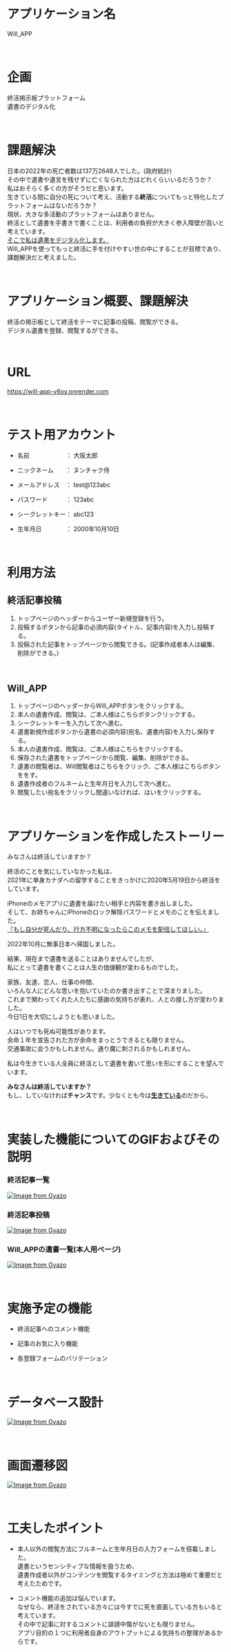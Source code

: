 # アプリケーション名
Will_APP

  <br>

# 企画
終活掲示板プラットフォーム  
遺書のデジタル化

  <br>

# 課題解決
日本の2022年の死亡者数は137万2648人でした。(政府統計)  
その中で遺書や遺言を残せずに亡くなられた方はどれくらいいるだろうか？  
私はおそらく多くの方がそうだと思います。  
生きている間に自分の死について考え、活動する**終活**についてもっと特化したプラットフォームはないだろうか？  
現状、大きな多活動のプラットフォームはありません。  
終活として遺書を手書きで書くことは、利用者の負担が大きく参入障壁が高いと考えています。  
<u>そこで私は遺書をデジタル化します。</u>  
Will_APPを使ってもっと終活に手を付けやすい世の中にすることが目標であり、課題解決だと考えました。

  <br>

# アプリケーション概要、課題解決
終活の掲示板として終活をテーマに記事の投稿、閲覧ができる。  
デジタル遺書を登録、閲覧するができる。

  <br>

# URL
https://will-app-v6oy.onrender.com

  <br>

# テスト用アカウント
- 名前　　　　　　： 大阪太郎  
- ニックネーム　　： ヌンチャク侍  
- メールアドレス　： test@123abc  
- パスワード　　　： 123abc  
- シークレットキー： abc123  
- 生年月日　　　　： 2000年10月10日  


  <br>

# 利用方法
## 終活記事投稿
1. トップページのヘッダーからユーザー新規登録を行う。  
2. 投稿するボタンから記事の必須内容(タイトル、記事内容)を入力し投稿する。  
3. 投稿された記事をトップページから閲覧できる。(記事作成者本人は編集、削除ができる。)  
  <br>

## Will_APP
1. トップページのヘッダーからWill_APPボタンをクリックする。  
2. 本人の遺書作成、閲覧は、ご本人様はこちらボタンクリックする。  
3. シークレットキーを入力して次へ進む。  
4. 遺書新規作成ボタンから遺書の必須内容(宛名、遺書内容)を入力し保存する。   
5. 本人の遺書作成、閲覧は、ご本人様はこちらをクリックする。  
6. 保存された遺書をトップページから閲覧、編集、削除ができる。  
7. 遺書の閲覧者は、Will閲覧者はこちらをクリック、ご本人様はこちらボタンををす。  
8. 遺書作成者のフルネームと生年月日を入力して次へ進む。  
9. 閲覧したい宛名をクリックし間違いなければ、はいをクリックする。  
  <br>

# アプリケーションを作成したストーリー
みなさんは終活していますか？  

終活のことを気にしていなかった私は、  
2021年に単身カナダへの留学することをきっかけに2020年5月19日から終活をしています。  

iPhoneのメモアプリに遺書を届けたい相手と内容を書き出しました。  
そして、お姉ちゃんにiPhoneのロック解除パスワードとメモのことを伝えました。  
<u>『もし自分が死んだり、行方不明になったらこのメモを配信してほしい。』</u>  
  
2022年10月に無事日本へ帰国しました。  

結果、現在まで遺書を送ることはありませんでしたが、  
私にとって遺書を書くことは人生の価値観が変わるものでした。  

家族、友達、恋人、仕事の仲間、  
いろんな人にどんな思いを抱いていたのか書き出すことで深まりました。  
これまで関わってくれた人たちに感謝の気持ちが表れ、人との接し方が変わりました。  
今日1日を大切にしようとも思いました。  

人はいつでも死ぬ可能性があります。  
余命１年を宣告された方が余命をまっとうできるとも限りません。  
交通事故に会うかもしれません。通り魔に刺されるかもしれません。  

私は今生きている人全員に終活として遺書を書いて思いを形にすることを望んでいます。

**みなさんは終活していますか？**  
もし、していなければ**チャンス**です。少なくとも今は<u>**生きている**</u>のだから。


  <br>

<!-- # 洗い出した要件
あああ

  <br> -->
  
# 実装した機能についてのGIFおよびその説明
### 終活記事一覧  
[![Image from Gyazo](https://i.gyazo.com/427776cbb1a189054c8b9ab6b30bc7bd.gif)](https://gyazo.com/427776cbb1a189054c8b9ab6b30bc7bd)

### 終活記事投稿  
[![Image from Gyazo](https://i.gyazo.com/8b2784a07bf7043ff7bdd49c17f42832.gif)](https://gyazo.com/8b2784a07bf7043ff7bdd49c17f42832)

### Will_APPの遺書一覧(本人用ページ)  
[![Image from Gyazo](https://i.gyazo.com/f35bd5c6f8f50f49284b1ccbe5dd951e.gif)](https://gyazo.com/f35bd5c6f8f50f49284b1ccbe5dd951e)

  <br>
  
# 実施予定の機能
- 終活記事へのコメント機能
- 記事のお気に入り機能
- 各登録フォームのバリテーション

  <br>
  
# データベース設計
[![Image from Gyazo](https://i.gyazo.com/4a89e5568f7655bfe0ab930ffbefe840.png)](https://gyazo.com/4a89e5568f7655bfe0ab930ffbefe840)

  <br>
  
# 画面遷移図
[![Image from Gyazo](https://i.gyazo.com/a00b5dc6325f95753c0230b23aee41e4.png)](https://gyazo.com/a00b5dc6325f95753c0230b23aee41e4)

  <br>
  
<!-- # ローカルでの動作方法
あああ

  <br> -->
  
# 工夫したポイント
- 本人以外の閲覧方法にフルネームと生年月日の入力フォームを搭載しました。  
遺書というセンシティブな情報を扱うため、  
遺書作成者以外がコンテンツを閲覧するタイミングと方法は極めて重要だと考えたためです。  

- コメント機能の追加は悩んでいます。  
なぜなら、終活をされている方々には今すでに死を直面している方もいると考えています。  
その中で記事に対するコメントに誹謗中傷がないとも限りません。  
アプリ目的の１つに利用者自身のアウトプットによる気持ちの整理があるからです。

  <br>
  


<!-- 
# テーブル設計

## users テーブル

| Column             | Type     | Options                   |
| ------------------ | -------- | ------------------------- |
| name               | string   | null: false               |
| nickname           | string   | null: false               |
| email              | string   | null: false, unique: true | 
| encrypted_password | string   | null: false               |
| day_of_birth       | date     | null: false               |
| secret_key         | string   | null: false               |

### Association

- has_many :articles
- has_many :comments
- has_many :wills



## articles テーブル

| Column                | Type       | Options                        |
| --------------------- | ---------- | ------------------------------ |
| title                 | string     | null: false                    |
| content               | text       | null: false                    |
| image                 | text       | null: false                    |
| user                  | references | null: false, foreign_key: true |

### Association

- belongs_to :user
- has_many :comments





## comments テーブル

| Column          | Type       | Options                        |
| --------------- | ---------- | ------------------------------ |
| content         | text       | null: false                    |
| user            | references | null: false, foreign_key: true |
| article         | references | null: false, foreign_key: true |

### Association

- belongs_to :user
- belongs_to :articles



## wills テーブル

| Column          | Type       | Options                        |
| ---------       | ---------- | ------------------------------ |
| content         | text       | null: false                    |
| image           | text       | null: false                    |
| user            | references | null: false, foreign_key: true |
| will_address    | references | null: false, foreign_key: true |


### Association

- belongs_to :order
- belongs_to :will_addresses


## will_addresses テーブル

| Column          | Type       | Options                        |
| ---------       | ---------- | ------------------------------ |
| name            | string     | null: false                    |
| user            | references | null: false, foreign_key: true |



### Association

- belongs_to :user
- belongs_to :will





#ユニーク制約  unique: trueテーブル内に、同じ情報のレコードの保存を制限するための制約。
              emailアドレスを被らせないように実装したいときに使う


